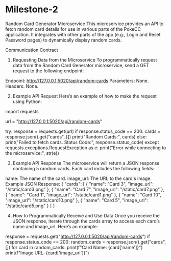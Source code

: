 # Milestone-2
Random Card Generator Microservice This microservice provides an API to fetch random card details for use in various parts of the PokeCC application. It integrates with other parts of the app (e.g., Login and Reset Password pages) to dynamically display random cards.

Communication Contract

1. Requesting Data from the Microservice
To programmatically request data from the Random Card Generator microservice, send a GET request to the following endpoint:

Endpoint: http://127.0.0.1:5020/api/random-cards
Parameters: None.
Headers: None.

2. Example API Request
Here’s an example of how to make the request using Python:

import requests

url = "http://127.0.0.1:5020/api/random-cards"

try:
    response = requests.get(url)
    if response.status_code == 200:
        cards = response.json().get("cards", [])
        print("Random Cards:", cards)
    else:
        print("Failed to fetch cards. Status Code:", response.status_code)
except requests.exceptions.RequestException as e:
    print("Error while connecting to the microservice:", str(e))

3. Example API Response
The microservice will return a JSON response containing 5 random cards. Each card includes the following fields:

name: The name of the card.
image_url: The URL to the card's image.
Example JSON Response:
{
  "cards": [
    {
      "name": "Card 3",
      "image_url": "/static/card3.png"
    },
    {
      "name": "Card 7",
      "image_url": "/static/card7.png"
    },
    {
      "name": "Card 1",
      "image_url": "/static/card1.png"
    },
    {
      "name": "Card 10",
      "image_url": "/static/card10.png"
    },
    {
      "name": "Card 5",
      "image_url": "/static/card5.png"
    }
  ]
}


4. How to Programmatically Receive and Use Data Once you receive the JSON response, iterate through the cards array to access each card’s name and image_url. 
Here’s an example:

response = requests.get("http://127.0.0.1:5020/api/random-cards")
if response.status_code == 200:
    random_cards = response.json().get("cards", [])
    for card in random_cards:
        print(f"Card Name: {card['name']}")
        print(f"Image URL: {card['image_url']}")





        
